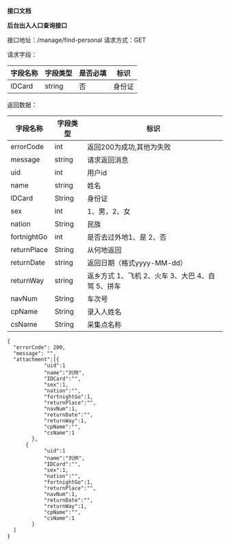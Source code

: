 **接口文档**

**后台出入人口查询接口**

接口地址：/manage/find-personal
请求方式：GET

请求字段：

| 字段名称 | 字段类型 | 是否必填 | 标识   |
| -------- | -------- | -------- | ------ |
| IDCard   | string   | 否       | 身份证 |


返回数据：

| 字段名称    | 字段类型 | 标识                                             |
| ----------- | -------- | ------------------------------------------------ |
| errorCode   | int      | 返回200为成功,其他为失败                         |
| message     | string   | 请求返回消息                                     |
| uid         | int      | 用户id                                           |
| name        | string   | 姓名                                             |
| IDCard      | String   | 身份证                                           |
| sex         | int      | 1、男，2、女                                     |
| nation      | String   | 民族                                             |
| fortnightGo | int      | 是否去过外地1、是 2、否                          |
| returnPlace | String   | 从何地返回                                       |
| returnDate  | string   | 返回日期（格式yyyy-MM-dd）                       |
| returnWay   | string   | 返乡方式 1、飞机 2、火车 3、大巴 4、自驾 5、拼车 |
| navNum      | String   | 车次号                                           |
| cpName      | String   | 录入人姓名                                       |
| csName      | String   | 采集点名称                                       |
````
{
  "errorCode": 200,
  "message": "",
  "attachment":[{
            "uid":1
            "name":"刘帅",
            "IDCard":"",
            "sex":1,
            "nation":"",
            "fortnightGo":1,
            "returnPlace":"",
            "navNum":1,
            "returnDate":"",
            "returnWay":1,
            "cpName":"",
            "csName":1
        },
      {
            "uid":1
            "name":"刘帅",
            "IDCard":"",
            "sex":1,
            "nation":"",
            "fortnightGo":1,
            "returnPlace":"",
            "navNum":1,
            "returnDate":"",
            "returnWay":1,
            "cpName":"",
            "csName":1
        }
  ]
}
````